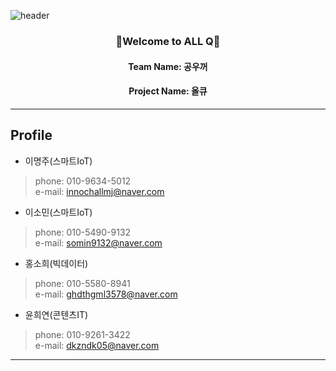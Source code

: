 ![header](https://capsule-render.vercel.app/api?type=waving&color=auto&height=300&section=header&text=ALL-Q&fontSize=90&animation=fadeIn&fontAlignY=38&desc=한눈에%20올리브영%20제품%20찾기%20한눈에%20올리브영%20제품%20찾기%20한눈에%20올리브영%20제품%20찾기%20한눈에%20올리브영%20제품%20찾기%20&descAlignY=57&descAlign=58)

<h3 align="center">👋Welcome to ALL Q👋</h3>
<h4 align="center">Team Name: 공우꺼</h4>
<h4 align="center">Project Name: 올큐</h4>

-------------------------------------------

## Profile

- 이명주(스마트IoT) 
> phone: 010-9634-5012 <br>
> e-mail: innochallmj@naver.com

- 이소민(스마트IoT)
> phone: 010-5490-9132 <br>
> e-mail: somin9132@naver.com

- 홍소희(빅데이터)
> phone: 010-5580-8941 <br>
> e-mail: ghdthgml3578@naver.com

- 윤희연(콘텐츠IT)
> phone: 010-9261-3422 <br>
> e-mail: dkzndk05@naver.com<br>

---------------------------------------
